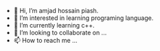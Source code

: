 - 👋 Hi, I’m amjad hossain piash.
- 👀 I’m interested in learning programing language.
- 🌱 I’m currently learning c++.
- 💞️ I’m looking to collaborate on ...
- 📫 How to reach me ...

<!---
hossainpiash2221/hossainpiash2221 is a ✨ special ✨ repository because its `README.md` (this file) appears on your GitHub profile.
You can click the Preview link to take a look at your changes.
--->
